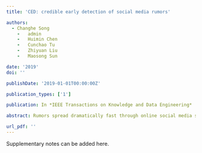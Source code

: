 ```yaml
---
title: 'CED: credible early detection of social media rumors'

authors:
  - Changhe Song
	-	admin
	-	Huimin Chen
	-	Cunchao Tu
	-	Zhiyuan Liu
	-	Maosong Sun

date: '2019'
doi: ''

publishDate: '2019-01-01T00:00:00Z'

publication_types: ['1']

publication: In *IEEE Transactions on Knowledge and Data Engineering*

abstract: Rumors spread dramatically fast through online social media services, and people are exploring methods to detect rumors automatically. Existing methods typically learn semantic representations of all reposts to a rumor candidate for prediction. However, it is crucial to efficiently detect rumors as early as possible before they cause severe social disruption, which has not been well addressed by previous works. In this paper, we present a novel early rumor detection model, Credible Early Detection (CED). By regarding all reposts to a rumor candidate as a sequence, the proposed model will seek an early point-in-time for making a credible prediction. We conduct experiments on three real-world datasets, and the results demonstrate that our proposed model can remarkably reduce the time span for prediction by more than 85 percent, with better accuracy performance than all state-of-the-art baselines.

url_pdf: ''
---
```


Supplementary notes can be added here.
